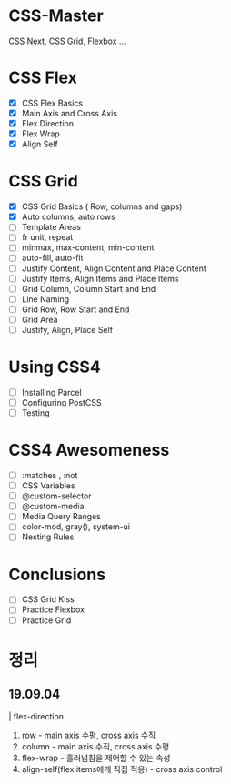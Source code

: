 # CSS-Master
CSS Next, CSS Grid, Flexbox ...

# CSS Flex
- [x] CSS Flex Basics
- [x] Main Axis and Cross Axis
- [x] Flex Direction
- [x] Flex Wrap
- [x] Align Self

# CSS Grid
- [x] CSS Grid Basics ( Row, columns and gaps)
- [x] Auto columns, auto rows
- [ ] Template Areas
- [ ] fr unit, repeat
- [ ] minmax, max-content, min-content
- [ ] auto-fill, auto-fit
- [ ] Justify Content, Align Content and Place Content
- [ ] Justify Items, Align Items and Place Items
- [ ] Grid Column, Column Start and End
- [ ] Line Naming
- [ ] Grid Row, Row Start and End
- [ ] Grid Area
- [ ] Justify, Align, Place Self
  
# Using CSS4
- [ ] Installing Parcel
- [ ] Configuring PostCSS
- [ ] Testing

# CSS4 Awesomeness
- [ ] :matches , :not
- [ ] CSS Variables
- [ ] @custom-selector
- [ ] @custom-media
- [ ] Media Query Ranges
- [ ] color-mod, gray(), system-ui
- [ ] Nesting Rules

# Conclusions
- [ ] CSS Grid Kiss
- [ ] Practice Flexbox
- [ ] Practice Grid
  
# 정리

## 19.09.04

| flex-direction

1) row - main axis 수평, cross axis 수직
2) column - main axis 수직, cross axis 수평
3) flex-wrap - 흘러넘침을 제어할 수 있는 속성
4) align-self(flex items에게 직접 적용) - cross axis control
